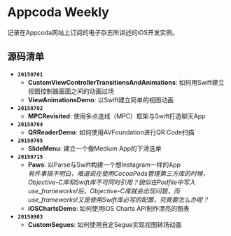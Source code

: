 # Appcoda Weekly
记录在Appcoda网站上订阅的电子杂志所讲述的iOS开发实例。

## 源码清单
* **`20150701`**
    * **CustomViewControllerTransitionsAndAnimations**: 如何用Swift建立视图控制器画面之间的动画过场
    * **ViewAnimationsDemo**: 以Swift建立简单的视图动画
* **`20150702`**
    * **MPCRevisited**: 使用多点连线（MPC）框架与Swift打造聊天App
* **`20150704`**
    * **QRReaderDemo**: 如何使用AVFoundation进行QR Code扫描
* **`20150705`**
    * **SlideMenu**: 建立一个像Medium App的下滑选单
* **`20150715`** 
    * **Paws**: 以Parse与Swift构建一个想Instagram一样的App<br>
                _有件事搞不明白，难道说在使用CocoaPods管理第三方库的时候，Objective-C库和Swift库不可同时引用？貌似在Podfile中写入use\_frameworks!后，Objective-C库就会出现问题，而use\_frameworks!又是使用Swift库必写的配置，究竟要怎么办呢？_
    * **iOSChartsDemo**: 如何使用iOS Charts API制作漂亮的图表
* **`20150903`**
    * **CustomSegues**: 如何使用自定Segue实现视图转场动画
